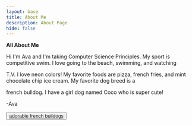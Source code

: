 ```yaml
---
layout: base
title: About Me
description: About Page
hide: false
---
```

**All About Me**

Hi I'm Ava and I'm taking Computer Science Principles. My sport is competitive swim. I love going to the beach, swimming, and watching 

T.V. I love neon colors! My favorite foods are pizza, french fries, and mint chocolate chip ice cream. My favorite dog breed is a 

french bulldog. I have a girl dog named Coco who is super cute!

 -Ava

<button><a href="https://www.youtube.com/watch?v=RbS_1_Ns9bM">adorable french bulldogs</a></button>
